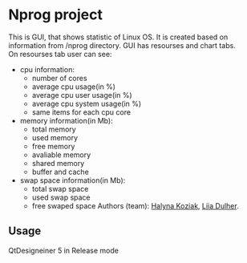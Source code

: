 # Nprog project

This is GUI, that shows statistic of Linux OS. It is created based on information from /nprog directory. GUI has resourses and chart tabs.<br>
On resourses tab user can see:
* cpu information:
  * number of cores
  * average cpu usage(in %)
  * average cpu user usage(in %)
  * average cpu system usage(in %)
  * same items for each cpu core
* memory information(in Mb):
  * total memory
  * used memory
  * free memory
  * avaliable memory
  * shared memory
  * buffer and cache
* swap space information(in Mb):
  * total swap space
  * used swap space
  * free swaped space
Authors (team): [Halyna Koziak](https://github.com/hkoziak),  [Liia Dulher](https://github.com/LiiaDulher).


## Usage
QtDesigneiner 5 in Release mode
